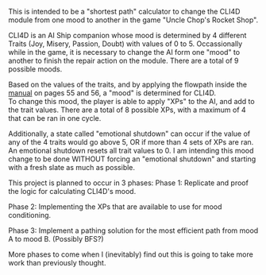 This is intended to be a "shortest path" calculator to change the CLI4D module from one mood to another in the game "Uncle Chop's Rocket Shop".  

CLI4D is an AI Ship companion whose mood is determined by 4 different Traits (Joy, Misery, Passion, Doubt) with values of 0 to 5.
Occassionally while in the game, it is necessary to change the AI form one "mood" to another to finish the repair action on the module.  There are a total of 9 possible moods.

Based on the values of the traits, and by applying the flowpath inside the [manual](https://www.unclechops.com/_files/ugd/7849cf_4ed0ad06af324b8b9bb308825a8d23d1.pdf) on pages 55 and 56, a "mood" is determined for CLI4D.  
To change this mood, the player is able to apply "XPs" to the AI, and add to the trait values.
There are a total of 8 possible XPs, with a maximum of 4 that can be ran in one cycle.

Additionally, a state called "emotional shutdown" can occur if the value of any of the 4 traits would go above 5, OR if more than 4 sets of XPs are ran.  An emotional shutdown resets all trait values to 0.
I am intending this mood change to be done WITHOUT forcing an "emotional shutdown" and starting with a fresh slate as much as possible.

This project is planned to occur in 3 phases:
Phase 1: Replicate and proof the logic for calculating CLI4D's mood.

Phase 2: Implementing the XPs that are available to use for mood conditioning.

Phase 3: Implement a pathing solution for the most efficient path from mood A to mood B.  (Possibly BFS?)

More phases to come when I (inevitably) find out this is going to take more work than previously thought.
